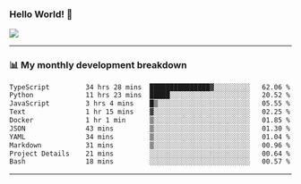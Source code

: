 ### Hello World! 👋

<a>
  <img align="center" src="https://github-readme-stats.vercel.app/api?username=megatunger&count_private=true&include_all_commits=true&bg_color=30,56CCF2,2F80ED&title_color=fff&text_color=fff" />
</a>

------
### 📊 My monthly development breakdown

<!--START_SECTION:waka-->

```txt
TypeScript         34 hrs 28 mins  ███████████████▓░░░░░░░░░   62.06 %
Python             11 hrs 23 mins  █████░░░░░░░░░░░░░░░░░░░░   20.52 %
JavaScript         3 hrs 4 mins    █▒░░░░░░░░░░░░░░░░░░░░░░░   05.55 %
Text               1 hr 15 mins    ▓░░░░░░░░░░░░░░░░░░░░░░░░   02.25 %
Docker             1 hr 1 min      ▒░░░░░░░░░░░░░░░░░░░░░░░░   01.85 %
JSON               43 mins         ▒░░░░░░░░░░░░░░░░░░░░░░░░   01.30 %
YAML               34 mins         ▒░░░░░░░░░░░░░░░░░░░░░░░░   01.04 %
Markdown           31 mins         ▒░░░░░░░░░░░░░░░░░░░░░░░░   00.96 %
Project Details    21 mins         ░░░░░░░░░░░░░░░░░░░░░░░░░   00.64 %
Bash               18 mins         ░░░░░░░░░░░░░░░░░░░░░░░░░   00.57 %
```

<!--END_SECTION:waka-->

------
